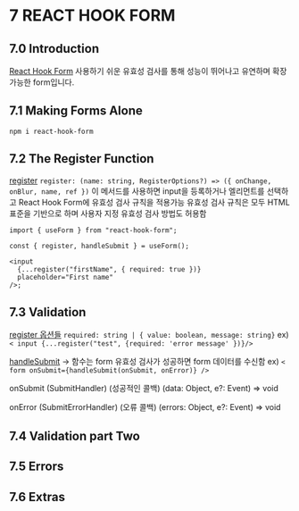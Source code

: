 # 7 REACT HOOK FORM

## 7.0 Introduction

[React Hook Form](https://react-hook-form.com/)
사용하기 쉬운 유효성 검사를 통해 성능이 뛰어나고 유연하며 확장 가능한 form입니다.

## 7.1 Making Forms Alone

`npm i react-hook-form`

## 7.2 The Register Function

[register](https://react-hook-form.com/api/useform/register)
`register: (name: string, RegisterOptions?) => ({ onChange, onBlur, name, ref })`
이 메서드를 사용하면 input을 등록하거나 엘리먼트를 선택하고 React Hook Form에 유효성 검사 규칙을 적용가능
유효성 검사 규칙은 모두 HTML 표준을 기반으로 하며 사용자 지정 유효성 검사 방법도 허용함

```tsx
import { useForm } from "react-hook-form";

const { register, handleSubmit } = useForm();

<input
  {...register("firstName", { required: true })}
  placeholder="First name"
/>;
```

## 7.3 Validation

[register 옵션들](https://react-hook-form.com/api/useform/register)
`required: string | { value: boolean, message: string}`
ex) `< input {...register("test", {required: 'error message' })}/>`

[handleSubmit](https://react-hook-form.com/api/useform/handlesubmit)
-> 함수는 form 유효성 검사가 성공하면 form 데이터를 수신함
ex) `< form onSubmit={handleSubmit(onSubmit, onError)} />`

onSubmit (SubmitHandler) (성공적인 콜백)
(data: Object, e?: Event) => void

onError (SubmitErrorHandler) (오류 콜백)
(errors: Object, e?: Event) => void

## 7.4 Validation part Two

## 7.5 Errors

## 7.6 Extras
